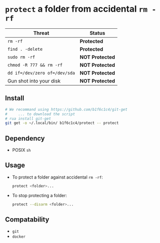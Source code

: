 # `protect` a folder from accidental `rm -rf`

| Threat                        | Status            |
| ------                        | ------            |
| `rm -rf`                      | **Protected**     |
| `find . -delete`              | **Protected**     |
| `sudo rm -rf`                 | **NOT Protected** |
| `chmod -R 777 && rm -rf`      | **NOT Protected** |
| `dd if=/dev/zero of=/dev/sda` | **NOT Protected** |
| Gun shot into your disk       | **NOT Protected** |

## Install

```bash
# We recommand using https://github.com/b1f6c1c4/git-get
#     ... to download the script
# rua install git-get
git get -o ~/.local/bin/ b1f6c1c4/protect -- protect
```

## Dependency

- POSIX `sh`

## Usage

- To protect a folder against accidental `rm -rf`:

    ```bash
    protect <folder>...
    ```

- To stop protecting a folder:

    ```bash
    protect --disarm <folder>...
    ```

## Compatability

- `git`
- `docker`
